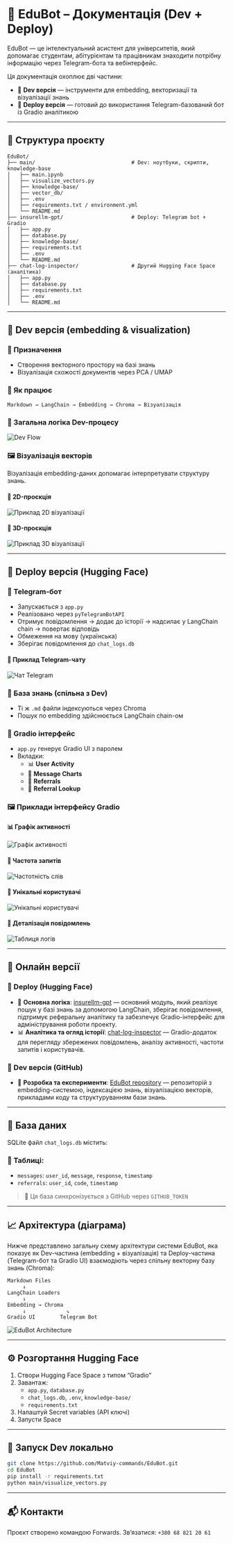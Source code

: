 # 📘 EduBot – Документація (Dev + Deploy)

EduBot — це інтелектуальний асистент для університетів, який допомагає студентам, абітурієнтам та працівникам знаходити потрібну інформацію через Telegram-бота та вебінтерфейс.

Ця документація охоплює дві частини:
- 🧪 **Dev версія** — інструменти для embedding, векторизації та візуалізації знань
- 🚀 **Deploy версія** — готовий до використання Telegram-базований бот із Gradio аналітикою

---

## 📂 Структура проєкту

```
EduBot/
├── main/                               # Dev: ноутбуки, скрипти, knowledge-base
│   ├── main.ipynb
│   ├── visualize_vectors.py
│   ├── knowledge-base/
│   ├── vector_db/
│   ├── .env
│   ├── requirements.txt / environment.yml
│   └── README.md
├── insurellm-gpt/                      # Deploy: Telegram bot + Gradio
│   ├── app.py
│   ├── database.py
│   ├── knowledge-base/
│   ├── requirements.txt
│   ├── .env
│   └── README.md
├── chat-log-inspector/                 # Другий Hugging Face Space (аналітика)
│   ├── app.py
│   ├── database.py
│   ├── requirements.txt
│   ├── .env
│   └── README.md
```

---

## 🧪 Dev версія (embedding & visualization)

### 🔹 Призначення
- Створення векторного простору на базі знань
- Візуалізація схожості документів через PCA / UMAP

### 🔹 Як працює
```
Markdown → LangChain → Embedding → Chroma → Візуалізація
```

### 🧠 Загальна логіка Dev-процесу

![Dev Flow](images/dev_main_map.jpg)

### 🖼️ Візуалізація векторів

Візуалізація embedding-даних допомагає інтерпретувати структуру знань.

#### 📍 2D-проєкція

![Приклад 2D візуалізації](images/dev_vector_map_1.png)

#### 📍 3D-проєкція

![Приклад 3D візуалізації](images/dev_vector_map_2.png)

---

## 🚀 Deploy версія (Hugging Face)

### 🔹 Telegram-бот
- Запускається з `app.py`
- Реалізовано через `pyTelegramBotAPI`
- Отримує повідомлення → додає до історії → надсилає у LangChain chain → повертає відповідь
- Обмеження на мову (українська)
- Зберігає повідомлення до `chat_logs.db`

#### 🤖 Приклад Telegram-чату

![Чат Telegram](images/telegram_bot_chat.png)

### 🔹 База знань (спільна з Dev)
- Ті ж `.md` файли індексуються через Chroma
- Пошук по embedding здійснюється LangChain chain-ом

### 🔹 Gradio інтерфейс
- `app.py` генерує Gradio UI з паролем
- Вкладки:
  - 📊 **User Activity**
  - 📆 **Message Charts**
  - 📢 **Referrals**
  - 🔎 **Referral Lookup**

### 🖼️ Приклади інтерфейсу Gradio

#### 📊 Графік активності

![Графік активності](images/chat-log-inspector_1.png)

#### 🔁 Частота запитів

![Частотність слів](images/chat-log-inspector_2.png)

#### 👥 Унікальні користувачі

![Унікальні користувачі](images/chat-log-inspector_3.png)

#### 🔎 Деталізація повідомлень

![Таблиця логів](images/chat-log-inspector_4.png)

---

## 🔗 Онлайн версії

### 🚀 Deploy (Hugging Face)
- 🧭 **Основна логіка**: [insurellm-gpt](https://huggingface.co/spaces/smattheww/insurellm-gpt) — основний модуль, який реалізує пошук у базі знань за допомогою LangChain, зберігає повідомлення, підтримує реферальну аналітику та забезпечує Gradio-інтерфейс для адміністрування роботи проекту.
- 📊 **Аналітика та огляд історії**: [chat-log-inspector](https://huggingface.co/spaces/smattheww/chat-log-inspector) — Gradio-додаток для перегляду збережених повідомлень, аналізу активності, частоти запитів і користувачів.

### 🧪 Dev версія (GitHub)
- 🔧 **Розробка та експерименти**: [EduBot repository](https://github.com/Matviy-commands/EduBot) — репозиторій з embedding-системою, індексацією знань, візуалізацією векторів, прикладами коду та структуруванням бази знань.

---

## 🔄 База даних

SQLite файл `chat_logs.db` містить:

### 📌 Таблиці:
- `messages`: `user_id`, `message`, `response`, `timestamp`
- `referrals`: `user_id`, `code`, `timestamp`

> 💾 Ця база синхронізується з GitHub через `GITHUB_TOKEN`

---

## 📈 Архітектура (діаграма)

Нижче представлено загальну схему архітектури системи EduBot, яка показує як Dev-частина (embedding + візуалізація) та Deploy-частина (Telegram-бот та Gradio UI) взаємодіють через спільну векторну базу знань (Chroma):

```
Markdown Files
     ↓
LangChain Loaders
     ↓
Embedding → Chroma
     ↓             ↘
Gradio UI        Telegram Bot
```

![EduBot Architecture](images/edubot_architecture_diagram.png)

---

## ⚙️ Розгортання Hugging Face

1. Створи Hugging Face Space з типом “Gradio”
2. Завантаж:
   - `app.py`, `database.py`
   - `chat_logs.db`, `.env`, `knowledge-base/`
   - `requirements.txt`
3. Налаштуй Secret variables (API ключі)
4. Запусти Space

---

## 🧪 Запуск Dev локально

```bash
git clone https://github.com/Matviy-commands/EduBot.git
cd EduBot
pip install -r requirements.txt
python main/visualize_vectors.py
```

---

## 📬 Контакти

Проєкт створено командою Forwards. Зв’язатися: `+380 68 821 20 61`
